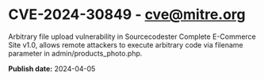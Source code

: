 # CVE-2024-30849 - cve@mitre.org

Arbitrary file upload vulnerability in Sourcecodester Complete E-Commerce Site v1.0, allows remote attackers to execute arbitrary code via filename parameter in admin/products_photo.php.

**Publish date:** 2024-04-05
